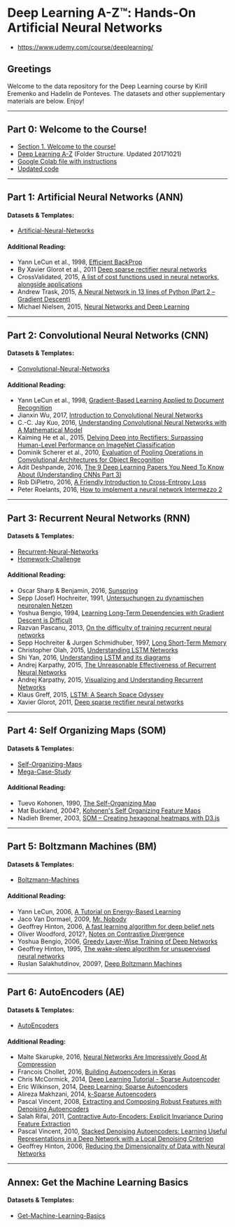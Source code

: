 # Deep Learning A-Z™: Hands-On Artificial Neural Networks

- https://www.udemy.com/course/deeplearning/



## Greetings

Welcome to the data repository for the Deep Learning course by Kirill Eremenko and Hadelin de Ponteves. The datasets and other supplementary materials are below. Enjoy!

------

## Part 0: Welcome to the Course!

- [Section 1. Welcome to the course!](https://www.superdatascience.com/podcast/sds-002-machine-learning-recommender-systems-and-the-future-of-data-with-hadelin-de-ponteves)
- [Deep Learning A-Z](https://sds-platform-private.s3-us-east-2.amazonaws.com/uploads/P16-Deep-Learning-AZ.zip) (Folder Structure. Updated 20171021)
- [Google Colab file with instructions](https://sds-platform-private.s3-us-east-2.amazonaws.com/uploads/P16-Colab-Instructions.zip)
- [Updated code](https://sds-platform-private.s3-us-east-2.amazonaws.com/uploads/P16-Colab-Changes.zip)

------

## Part 1: Artificial Neural Networks (ANN)

#### Datasets & Templates:

- [Artificial-Neural-Networks](https://sds-platform-private.s3-us-east-2.amazonaws.com/uploads/P16-Artificial-Neural-Networks.zip)

#### Additional Reading:

- Yann LeCun et al., 1998, [Efficient BackProp](http://yann.lecun.com/exdb/publis/pdf/lecun-98b.pdf)
- By Xavier Glorot et al., 2011 [Deep sparse rectifier neural networks](http://jmlr.org/proceedings/papers/v15/glorot11a/glorot11a.pdf)
- CrossValidated, 2015, [A list of cost functions used in neural networks, alongside applications](http://stats.stackexchange.com/questions/154879/a-list-of-cost-functions-used-in-neural-networks-alongside-applications)
- Andrew Trask, 2015, [A Neural Network in 13 lines of Python (Part 2 – Gradient Descent)](https://iamtrask.github.io/2015/07/27/python-network-part2/)
- Michael Nielsen, 2015, [Neural Networks and Deep Learning](http://neuralnetworksanddeeplearning.com/chap2.html)

------

## Part 2: Convolutional Neural Networks (CNN)

#### Datasets & Templates:

- [Convolutional-Neural-Networks](https://sds-platform-private.s3-us-east-2.amazonaws.com/uploads/P16-Convolutional-Neural-Networks.zip)

#### Additional Reading:

- Yann LeCun et al., 1998, [Gradient-Based Learning Applied to Document Recognition](http://yann.lecun.com/exdb/publis/pdf/lecun-01a.pdf)
- Jianxin Wu, 2017, [Introduction to Convolutional Neural Networks](http://cs.nju.edu.cn/wujx/paper/CNN.pdf)
- C.-C. Jay Kuo, 2016, [Understanding Convolutional Neural Networks with A Mathematical Model](https://arxiv.org/pdf/1609.04112.pdf)
- Kaiming He et al., 2015, [Delving Deep into Rectifiers: Surpassing Human-Level Performance on ImageNet Classification](https://arxiv.org/pdf/1502.01852.pdf)
- Dominik Scherer et al., 2010, [Evaluation of Pooling Operations in Convolutional Architectures for Object Recognition](http://ais.uni-bonn.de/papers/icann2010_maxpool.pdf)
- Adit Deshpande, 2016, [The 9 Deep Learning Papers You Need To Know About (Understanding CNNs Part 3)](https://adeshpande3.github.io/adeshpande3.github.io/The-9-Deep-Learning-Papers-You-Need-To-Know-About.html)
- Rob DiPietro, 2016, [A Friendly Introduction to Cross-Entropy Loss](https://rdipietro.github.io/friendly-intro-to-cross-entropy-loss/)
- Peter Roelants, 2016, [How to implement a neural network Intermezzo 2](http://peterroelants.github.io/posts/neural_network_implementation_intermezzo02/)

------

## Part 3: Recurrent Neural Networks (RNN)

#### Datasets & Templates:

- [Recurrent-Neural-Networks](https://sds-platform-private.s3-us-east-2.amazonaws.com/uploads/P16-Recurrent-Neural-Networks.zip)
- [Homework-Challenge](https://sds-platform-private.s3-us-east-2.amazonaws.com/uploads/P16-Homework-Challenge.zip)

#### Additional Reading:

- Oscar Sharp & Benjamin, 2016, [Sunspring](https://arstechnica.com/the-multiverse/2016/06/an-ai-wrote-this-movie-and-its-strangely-moving/)
- Sepp (Josef) Hochreiter, 1991, [Untersuchungen zu dynamischen neuronalen Netzen](http://people.idsia.ch/~juergen/SeppHochreiter1991ThesisAdvisorSchmidhuber.pdf)
- Yoshua Bengio, 1994, [Learning Long-Term Dependencies with Gradient Descent is Difficult](http://www-dsi.ing.unifi.it/~paolo/ps/tnn-94-gradient.pdf)
- Razvan Pascanu, 2013, [On the difficulty of training recurrent neural networks](http://www.jmlr.org/proceedings/papers/v28/pascanu13.pdf)
- Sepp Hochreiter & Jurgen Schmidhuber, 1997, [Long Short-Term Memory](http://www.bioinf.jku.at/publications/older/2604.pdf)
- Christopher Olah, 2015, [Understanding LSTM Networks](http://colah.github.io/posts/2015-08-Understanding-LSTMs/)
- Shi Yan, 2016, [Understanding LSTM and its diagrams](https://medium.com/@shiyan/understanding-lstm-and-its-diagrams-37e2f46f1714)
- Andrej Karpathy, 2015, [The Unreasonable Effectiveness of Recurrent Neural Networks](http://karpathy.github.io/2015/05/21/rnn-effectiveness/)
- Andrej Karpathy, 2015, [Visualizing and Understanding Recurrent Networks](https://arxiv.org/pdf/1506.02078.pdf)
- Klaus Greff, 2015, [LSTM: A Search Space Odyssey](https://arxiv.org/pdf/1503.04069.pdf)
- Xavier Glorot, 2011, [Deep sparse rectifier neural networks](http://jmlr.org/proceedings/papers/v15/glorot11a/glorot11a.pdf)

------

## Part 4: Self Organizing Maps (SOM)

#### Datasets & Templates:

- [Self-Organizing-Maps](https://sds-platform-private.s3-us-east-2.amazonaws.com/uploads/P16-Self-Organizing-Maps.zip)
- [Mega-Case-Study](https://sds-platform-private.s3-us-east-2.amazonaws.com/uploads/P16-Mega-Case-Study.zip)

#### Additional Reading:

- Tuevo Kohonen, 1990, [The Self-Organizing Map](http://sci2s.ugr.es/keel/pdf/algorithm/articulo/1990-Kohonen-PIEEE.pdf)
- Mat Buckland, 2004?, [Kohonen's Self Organizing Feature Maps](http://www.ai-junkie.com/ann/som/som1.html)
- Nadieh Bremer, 2003, [SOM – Creating hexagonal heatmaps with D3.js](https://www.visualcinnamon.com/2013/07/self-organizing-maps-creating-hexagonal.html)

------

## Part 5: Boltzmann Machines (BM)

#### Datasets & Templates:

- [Boltzmann-Machines](https://sds-platform-private.s3-us-east-2.amazonaws.com/uploads/P16-Boltzmann-Machines.zip)

#### Additional Reading:

- Yann LeCun, 2006, [A Tutorial on Energy-Based Learning](http://yann.lecun.com/exdb/publis/pdf/lecun-06.pdf)
- Jaco Van Dormael, 2009, [Mr. Nobody](http://www.imdb.com/title/tt0485947/)
- Geoffrey Hinton, 2006, [A fast learning algorithm for deep belief nets](https://www.cs.toronto.edu/~hinton/absps/fastnc.pdf)
- Oliver Woodford, 2012?, [Notes on Contrastive Divergence](http://www.robots.ox.ac.uk/~ojw/files/NotesOnCD.pdf)
- Yoshua Bengio, 2006, [Greedy Layer-Wise Training of Deep Networks](http://www.iro.umontreal.ca/~lisa/pointeurs/BengioNips2006All.pdf)
- Geoffrey Hinton, 1995, [The wake-sleep algorithm for unsupervised neural networks](http://www.gatsby.ucl.ac.uk/~dayan/papers/hdfn95.pdf)
- Ruslan Salakhutdinov, 2009?, [Deep Boltzmann Machines](http://www.utstat.toronto.edu/~rsalakhu/papers/dbm.pdf)

------

## Part 6: AutoEncoders (AE)

#### Datasets & Templates:

- [AutoEncoders](https://sds-platform-private.s3-us-east-2.amazonaws.com/uploads/P16-AutoEncoders.zip)

#### Additional Reading:

- Malte Skarupke, 2016, [Neural Networks Are Impressively Good At Compression](https://probablydance.com/2016/04/30/neural-networks-are-impressively-good-at-compression)
- Francois Chollet, 2016, [Building Autoencoders in Keras](https://blog.keras.io/building-autoencoders-in-keras.html)
- Chris McCormick, 2014, [Deep Learning Tutorial - Sparse Autoencoder](http://mccormickml.com/2014/05/30/deep-learning-tutorial-sparse-autoencoder)
- Eric Wilkinson, 2014, [Deep Learning: Sparse Autoencoders](http://www.ericlwilkinson.com/blog/2014/11/19/deep-learning-sparse-autoencoders)
- Alireza Makhzani, 2014, [k-Sparse Autoencoders](https://arxiv.org/pdf/1312.5663.pdf)
- Pascal Vincent, 2008, [Extracting and Composing Robust Features with Denoising Autoencoders](http://www.cs.toronto.edu/~larocheh/publications/icml-2008-denoising-autoencoders.pdf)
- Salah Rifai, 2011, [Contractive Auto-Encoders: Explicit Invariance During Feature Extraction](http://machinelearning.wustl.edu/mlpapers/paper_files/ICML2011Rifai_455.pdf)
- Pascal Vincent, 2010, [Stacked Denoising Autoencoders: Learning Useful Representations in a Deep Network with a Local Denoising Criterion](http://www.jmlr.org/papers/volume11/vincent10a/vincent10a.pdf)
- Geoffrey Hinton, 2006, [Reducing the Dimensionality of Data with Neural Networks](https://www.cs.toronto.edu/~hinton/science.pdf)

------

## Annex: Get the Machine Learning Basics

#### Datasets & Templates:

- [Get-Machine-Learning-Basics](https://sds-platform-private.s3-us-east-2.amazonaws.com/uploads/P16-Get-Machine-Learning-Basics.zip)